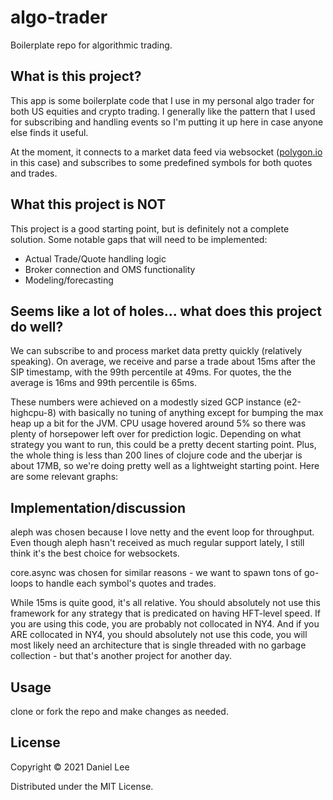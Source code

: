 # algo-trader

Boilerplate repo for algorithmic trading.

## What is this project?

This app is some boilerplate code that I use in my personal algo trader for both US equities and crypto trading. I generally like the pattern that I used for subscribing and handling events so I'm putting it up here in case anyone else finds it useful.

At the moment, it connects to a market data feed via websocket ([polygon.io](https://polygon.io/) in this case) and subscribes to some predefined symbols for both quotes and trades.

## What this project is NOT

This project is a good starting point, but is definitely not a complete solution. Some notable gaps that will need to be implemented:

* Actual Trade/Quote handling logic
* Broker connection and OMS functionality
* Modeling/forecasting

## Seems like a lot of holes... what does this project do well?

We can subscribe to and process market data pretty quickly (relatively speaking). On average, we receive and parse a trade about 15ms after the SIP timestamp, with the 99th percentile at 49ms. For quotes, the the average is 16ms and 99th percentile is 65ms.

These numbers were achieved on a modestly sized GCP instance (e2-highcpu-8) with basically no tuning of anything except for bumping the max heap up a bit for the JVM. CPU usage hovered around 5% so there was plenty of horsepower left over for prediction logic. Depending on what strategy you want to run, this could be a pretty decent starting point. Plus, the whole thing is less than 200 lines of clojure code and the uberjar is about 17MB, so we're doing pretty well as a lightweight starting point. Here are some relevant graphs:

## Implementation/discussion

aleph was chosen because I love netty and the event loop for throughput. Even though aleph hasn't received as much regular support lately, I still think it's the best choice for websockets.

core.async was chosen for similar reasons - we want to spawn tons of go-loops to handle each symbol's quotes and trades.

While 15ms is quite good, it's all relative. You should absolutely not use this framework for any strategy that is predicated on having HFT-level speed. If you are using this code, you are probably not collocated in NY4. And if you ARE collocated in NY4, you should absolutely not use this code, you will most likely need an architecture that is single threaded with no garbage collection - but that's another project for another day.

## Usage

clone or fork the repo and make changes as needed.

## License

Copyright © 2021 Daniel Lee

Distributed under the MIT License.
